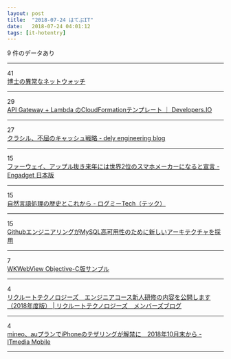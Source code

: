 ```yaml
---
layout: post
title:  "2018-07-24 はてぶIT"
date:   2018-07-24 04:01:12
tags: [it-hotentry]
---
```

9 件のデータあり

<hr><div class="row">
<div class="col-1"><span class="badge badge-pill badge-success h2">41</span></div>
<div class="col-11"><a href='https://www.slideshare.net/otsune/ss-107113361' target='_blank'>博士の異常なネットウォッチ</a></div>
</div>
<hr>
<div class="row">
<div class="col-1"><span class="badge badge-pill badge-success h2">29</span></div>
<div class="col-11"><a href='https://dev.classmethod.jp/cloud/aws/cloudformation_template_for_api_gateway_integration_to_lambda/' target='_blank'>API Gateway + Lambda のCloudFormationテンプレート ｜ Developers.IO</a></div>
</div>
<hr>
<div class="row">
<div class="col-1"><span class="badge badge-pill badge-success h2">27</span></div>
<div class="col-11"><a href='https://tech.dely.jp/entry/2018/07/23/151137' target='_blank'>クラシル、不屈のキャッシュ戦略 - dely engineering blog</a></div>
</div>
<hr>
<div class="row">
<div class="col-1"><span class="badge badge-pill badge-success h2">15</span></div>
<div class="col-11"><a href='https://japanese.engadget.com/2018/07/23/2/' target='_blank'>ファーウェイ、アップル抜き来年には世界2位のスマホメーカーになると宣言 - Engadget 日本版</a></div>
</div>
<hr>
<div class="row">
<div class="col-1"><span class="badge badge-pill badge-success h2">15</span></div>
<div class="col-11"><a href='https://logmi.jp/301860' target='_blank'>自然言語処理の歴史とこれから - ログミーTech（テック）</a></div>
</div>
<hr>
<div class="row">
<div class="col-1"><span class="badge badge-pill badge-success h2">15</span></div>
<div class="col-11"><a href='https://www.infoq.com/jp/news/2018/07/github-mysql-high-availability' target='_blank'>GithubエンジニアリングがMySQL高可用性のために新しいアーキテクチャを採用</a></div>
</div>
<hr>
<div class="row">
<div class="col-1"><span class="badge badge-pill badge-success h2">7</span></div>
<div class="col-11"><a href='https://qiita.com/miutex/items/625675e8fa33336eaabb' target='_blank'>WKWebView Objective-C版サンプル</a></div>
</div>
<hr>
<div class="row">
<div class="col-1"><span class="badge badge-pill badge-success h2">4</span></div>
<div class="col-11"><a href='https://recruit-tech.co.jp/blog/2018/07/23/rtech_bootcamp_2018/' target='_blank'>リクルートテクノロジーズ　エンジニアコース新人研修の内容を公開します（2018年度版） | リクルートテクノロジーズ　メンバーズブログ</a></div>
</div>
<hr>
<div class="row">
<div class="col-1"><span class="badge badge-pill badge-success h2">4</span></div>
<div class="col-11"><a href='http://www.itmedia.co.jp/mobile/articles/1807/23/news128.html' target='_blank'>mineo、auプランでiPhoneのテザリングが解禁に　2018年10月末から - ITmedia Mobile</a></div>
</div>
<hr>
